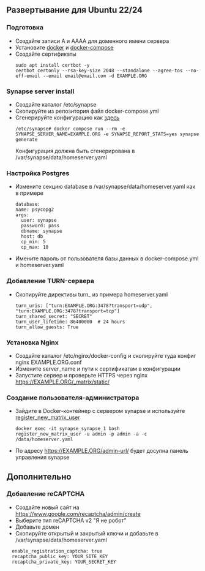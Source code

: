 ## Развертывание для Ubuntu 22/24

### Подготовка
* Создайте записи A и AAAA для доменного имени сервера
* Установите [docker](https://docs.docker.com/engine/install/ubuntu/) и [docker-compose](https://docs.docker.com/compose/install/linux/)
* Создайте сертификаты
  ```
  sudo apt install certbot -y
  certbot certonly --rsa-key-size 2048 --standalone --agree-tos --no-eff-email --email email@email.com -d EXAMPLE.ORG
  ```
  
### Synapse server install
* Создайте каталог /etc/synapse
* Скопируйте из репозитория файл docker-compose.yml
* Сгенерируйте конфигурацию как [здесь](https://github.com/matrix-org/synapse/tree/develop/contrib/docker)
  ```angular2html
  /etc/synapse# docker compose run --rm -e SYNAPSE_SERVER_NAME=EXAMPLE.ORG -e SYNAPSE_REPORT_STATS=yes synapse generate
  ```
  Конфигурация должна быть сгенерирована в /var/synapse/data/homeserver.yaml

### Настройка Postgres
* Измените секцию database в /var/synapse/data/homeserver.yaml как в примере
  ```
  database:
  name: psycopg2
  args:
    user: synapse
    password: pass
    dbname: synapse
    host: db
    cp_min: 5
    cp_max: 10
  ```
* Имените пароль от пользователя базы данных в docker-compose.yml и homeserver.yaml
  
### Добавление TURN-сервера
* Скопируйте директивы turn_ из примера homeserver.yaml
  ```
  turn_uris: ["turn:EXAMPLE.ORG:3478?transport=udp", "turn:EXAMPLE.ORG:3478?transport=tcp"]
  turn_shared_secret: "SECRET"
  turn_user_lifetime: 86400000  # 24 hours
  turn_allow_guests: True
  ```

### Установка Nginx
* Создайте каталог /etc/nginx/docker-config и скопируйте туда конфиг nginx EXAMPLE.ORG.conf
* Измените server_name и пути к сертификатам в конфигурации
* Запустите сервер и проверьте HTTPS через nginx https://EXAMPLE.ORG/_matrix/static/

### Создание пользователя-администратора
* Зайдите в Docker-контейнер с сервером synapse и используйте [register_new_matrix_user](https://manpages.debian.org/testing/matrix-synapse/register_new_matrix_user.1.en.html)
  ```angular2html
  docker exec -it synapse_synapse_1 bash
  register_new_matrix_user -u admin -p admin -a -c /data/homeserver.yaml
  ```
* По адресу https://EXAMPLE.ORG/admin-url/ будет досупна панель управления synapse

## Дополнительно
### Добавление reCAPTCHA
* Создайте новый сайт на https://www.google.com/recaptcha/admin/create
* Выберите тип reCAPTCHA v2 "Я не робот"
* Добавьте домен
* Скопируйте открытый и закрытый ключи и добавьте в /var/synapse/data/homeserver.yaml
```
  enable_registration_captcha: true
  recaptcha_public_key: YOUR_SITE_KEY
  recaptcha_private_key: YOUR_SECRET_KEY
```
